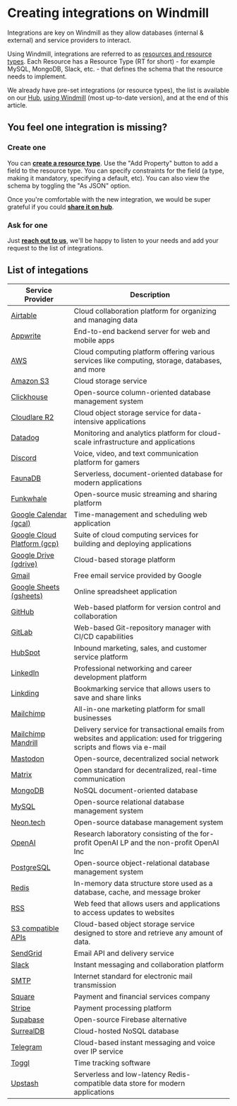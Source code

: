 # Creating integrations on Windmill

Integrations are key on Windmill as they allow databases (internal & external) and service providers to interact.

Using Windmill, integrations are referred to as [resources and resource types](../core_concepts/3_resources_and_types/index.mdx). Each Resource has a Resource Type (RT for short) - for example MySQL, MongoDB, Slack, etc. - that defines the schema that the resource needs to implement.

We already have pre-set integrations (or resource types), the list is available on our [Hub](https://hub.windmill.dev/resources), [using Windmill](/docs/getting_started/how_to_use_windmill) (most up-to-date version), and at the end of this article.

## You feel one integration is missing?

### Create one

You can **[create a resource type](../core_concepts/3_resources_and_types/index.mdx#create-a-resource-type)**. Use the "Add Property" button to add a field to the resource type. You can specify constraints for the field (a type, making it mandatory, specifying a default, etc). You can also view the schema by toggling the "As JSON" option.

Once you're comfortable with the new integration, we would be super grateful if you could **[share it on hub](/docs/misc/share_on_hub)**.

### Ask for one

Just **[reach out to us](../misc/6_getting_help/index.mdx)**, we'll be happy to listen to your needs and add your request to the list of integrations.

## List of integations

<!-- Add gdocs when validated -->

| Service Provider                              | Description                                                                                                               |
| --------------------------------------------- | ------------------------------------------------------------------------------------------------------------------------- |
| [Airtable](./airtable.md)                     | Cloud collaboration platform for organizing and managing data                                                             |
| [Appwrite](./appwrite.md)                     | End-to-end backend server for web and mobile apps                                                                         |
| [AWS](./aws.md)                               | Cloud computing platform offering various services like computing, storage, databases, and more                           |
| [Amazon S3](./aws-s3.md)                      | Cloud storage service                                                                                                     |
| [Clickhouse](./clickhouse.md)                 | Open-source column-oriented database management system                                                                    |
| [Cloudlare R2](./cloudlare-r2.md)             | Cloud object storage service for data-intensive applications                                                              |
| [Datadog](./datadog.md)                       | Monitoring and analytics platform for cloud-scale infrastructure and applications                                         |
| [Discord](./discord.md)                       | Voice, video, and text communication platform for gamers                                                                  |
| [FaunaDB](./faunadb.md)                       | Serverless, document-oriented database for modern applications                                                            |
| [Funkwhale](./funkwhale.md)                   | Open-source music streaming and sharing platform                                                                          |
| [Google Calendar (gcal)](./gcal.md)           | Time-management and scheduling web application                                                                            |
| [Google Cloud Platform (gcp)](./gcp.md)       | Suite of cloud computing services for building and deploying applications                                                 |
| [Google Drive (gdrive)](./gdrive.md)          | Cloud-based storage platform                                                                                              |
| [Gmail](./gmail.md)                           | Free email service provided by Google                                                                                     |
| [Google Sheets (gsheets)](./gsheets.md)       | Online spreadsheet application                                                                                            |
| [GitHub](./github.md)                         | Web-based platform for version control and collaboration                                                                  |
| [GitLab](./gitlab.md)                         | Web-based Git-repository manager with CI/CD capabilities                                                                  |
| [HubSpot](./hubspot.md)                       | Inbound marketing, sales, and customer service platform                                                                   |
| [LinkedIn](./linkedin.md)                     | Professional networking and career development platform                                                                   |
| [Linkding](./linkding.md)                     | Bookmarking service that allows users to save and share links                                                             |
| [Mailchimp](./mailchimp.md)                   | All-in-one marketing platform for small businesses                                                                        |
| [Mailchimp Mandrill](./mailchimp_mandrill.md) | Delivery service for transactional emails from websites and application: used for triggering scripts and flows via e-mail |
| [Mastodon](./mastodon.md)                     | Open-source, decentralized social network                                                                                 |
| [Matrix](./matrix.md)                         | Open standard for decentralized, real-time communication                                                                  |
| [MongoDB](./mongodb.md)                       | NoSQL document-oriented database                                                                                          |
| [MySQL](./mysql.md)                           | Open-source relational database management system                                                                         |
| [Neon.tech](./neon.md)                        | Open-source database management system                                                                                    |
| [OpenAI](./openai.md)                         | Research laboratory consisting of the for-profit OpenAI LP and the non-profit OpenAI Inc                                  |
| [PostgreSQL](./postgresql.md)                 | Open-source object-relational database management system                                                                  |
| [Redis](./redis.md)                           | In-memory data structure store used as a database, cache, and message broker                                              |
| [RSS](./rss.md)                               | Web feed that allows users and applications to access updates to websites                                                 |
| [S3 compatible APIs](./s3.md)                 | Cloud-based object storage service designed to store and retrieve any amount of data.                                     |
| [SendGrid](./sendgrid.md)                     | Email API and delivery service                                                                                            |
| [Slack](./slack.md)                           | Instant messaging and collaboration platform                                                                              |
| [SMTP](./smtp.md)                             | Internet standard for electronic mail transmission                                                                        |
| [Square](./square.md)                         | Payment and financial services company                                                                                    |
| [Stripe](./stripe.md)                         | Payment processing platform                                                                                               |
| [Supabase](./supabase.md)                     | Open-source Firebase alternative                                                                                          |
| [SurrealDB](./surrealdb.md)                   | Cloud-hosted NoSQL database                                                                                               |
| [Telegram](./telegram.md)                     | Cloud-based instant messaging and voice over IP service                                                                   |
| [Toggl](./toggl.md)                           | Time tracking software                                                                                                    |
| [Upstash](./upstash.md)                       | Serverless and low-latency Redis-compatible data store for modern applications                                            |
